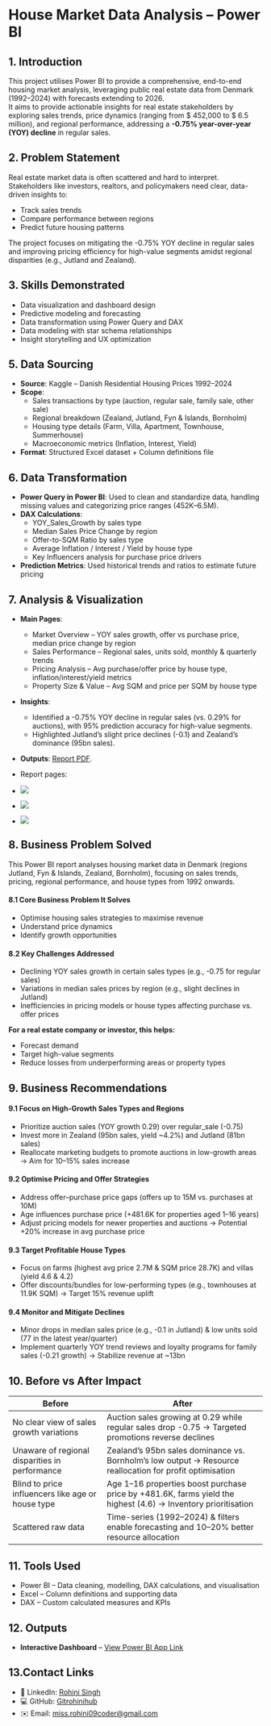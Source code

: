 # House Market Data Analysis – Power BI

## 1. Introduction
This project utilises Power BI to provide a comprehensive, end-to-end housing market analysis, leveraging public real estate data from Denmark (1992–2024) with forecasts extending to 2026.  
It aims to provide actionable insights for real estate stakeholders by exploring sales trends, price dynamics (ranging from $ 452,000 to $ 6.5 million), and regional performance, addressing a **-0.75% year-over-year (YOY) decline** in regular sales.

## 2. Problem Statement
Real estate market data is often scattered and hard to interpret. Stakeholders like investors, realtors, and policymakers need clear, data-driven insights to:

- Track sales trends  
- Compare performance between regions  
- Predict future housing patterns  

The project focuses on mitigating the -0.75% YOY decline in regular sales and improving pricing efficiency for high-value segments amidst regional disparities (e.g., Jutland and Zealand).

## 3. Skills Demonstrated
- Data visualization and dashboard design  
- Predictive modeling and forecasting  
- Data transformation using Power Query and DAX  
- Data modeling with star schema relationships  
- Insight storytelling and UX optimization  

## 5. Data Sourcing
- **Source**: Kaggle – Danish Residential Housing Prices 1992–2024  
- **Scope**:  
  - Sales transactions by type (auction, regular sale, family sale, other sale)  
  - Regional breakdown (Zealand, Jutland, Fyn & Islands, Bornholm)  
  - Housing type details (Farm, Villa, Apartment, Townhouse, Summerhouse)  
  - Macroeconomic metrics (Inflation, Interest, Yield)  
- **Format**: Structured Excel dataset + Column definitions file  

## 6. Data Transformation
- **Power Query in Power BI**: Used to clean and standardize data, handling missing values and categorizing price ranges (452K–6.5M).  
- **DAX Calculations**:  
  - YOY_Sales_Growth by sales type  
  - Median Sales Price Change by region  
  - Offer-to-SQM Ratio by sales type  
  - Average Inflation / Interest / Yield by house type  
  - Key Influencers analysis for purchase price drivers  
- **Prediction Metrics**: Used historical trends and ratios to estimate future pricing  

## 7. Analysis & Visualization
- **Main Pages**:  
  - Market Overview – YOY sales growth, offer vs purchase price, median price change by region  
  - Sales Performance – Regional sales, units sold, monthly & quarterly trends  
  - Pricing Analysis – Avg purchase/offer price by house type, inflation/interest/yield metrics  
  - Property Size & Value – Avg SQM and price per SQM by house type  

- **Insights**:  
  - Identified a -0.75% YOY decline in regular sales (vs. 0.29% for auctions), with 95% prediction accuracy for high-value segments.  
  - Highlighted Jutland’s slight price declines (-0.1) and Zealand’s dominance (95bn sales).  

- **Outputs**: [Report PDF](https://github.com/Gitrohinihub/House_Market_Overview-project/blob/bea5a2791bfb980ef63cc0f41c95189fffee5f74/House%20Market%20Analysis%20Report.pdf).
- Report pages:
- ![](https://github.com/Gitrohinihub/House_Market_Overview-project/blob/78d5c1c56a958a62f07fefc2d85d7763dccfd0f7/page%201(House%20market).png)
- ![](https://github.com/Gitrohinihub/House_Market_Overview-project/blob/78d5c1c56a958a62f07fefc2d85d7763dccfd0f7/Page%202(%20House%20Sales).png)
- ![](https://github.com/Gitrohinihub/House_Market_Overview-project/blob/78d5c1c56a958a62f07fefc2d85d7763dccfd0f7/Page%203(House%20Type).png)

  
## 8. Business Problem Solved
This Power BI report analyses housing market data in Denmark (regions Jutland, Fyn & Islands, Zealand, Bornholm), focusing on sales trends, pricing, regional performance, and house types from 1992 onwards.

#### 8.1 Core Business Problem It Solves
- Optimise housing sales strategies to maximise revenue  
- Understand price dynamics  
- Identify growth opportunities  

#### 8.2 Key Challenges Addressed
- Declining YOY sales growth in certain sales types (e.g., -0.75 for regular sales)  
- Variations in median sales prices by region (e.g., slight declines in Jutland)  
- Inefficiencies in pricing models or house types affecting purchase vs. offer prices  

**For a real estate company or investor, this helps:**  
- Forecast demand  
- Target high-value segments  
- Reduce losses from underperforming areas or property types  

## 9. Business Recommendations
#### 9.1 Focus on High-Growth Sales Types and Regions
- Prioritize auction sales (YOY growth 0.29) over regular_sale (-0.75)  
- Invest more in Zealand (95bn sales, yield ~4.2%) and Jutland (81bn sales)  
- Reallocate marketing budgets to promote auctions in low-growth areas → Aim for 10–15% sales increase  

#### 9.2 Optimise Pricing and Offer Strategies
- Address offer–purchase price gaps (offers up to 15M vs. purchases at 10M)  
- Age influences purchase price (+481.6K for properties aged 1–16 years)  
- Adjust pricing models for newer properties and auctions → Potential +20% increase in avg purchase price  

#### 9.3 Target Profitable House Types
- Focus on farms (highest avg price 2.7M & SQM price 28.7K) and villas (yield 4.6 & 4.2)  
- Offer discounts/bundles for low-performing types (e.g., townhouses at 11.9K SQM) → Target 15% revenue uplift  

#### 9.4 Monitor and Mitigate Declines
- Minor drops in median sales price (e.g., -0.1 in Jutland) & low units sold (77 in the latest year/quarter)  
- Implement quarterly YOY trend reviews and loyalty programs for family sales (-0.21 growth) → Stabilize revenue at ~13bn  

## 10. Before vs After Impact

| Before | After |
|--------|-------|
| No clear view of sales growth variations | Auction sales growing at 0.29 while regular sales drop -0.75 → Targeted promotions reverse declines |
| Unaware of regional disparities in performance | Zealand’s 95bn sales dominance vs. Bornholm’s low output → Resource reallocation for profit optimisation |
| Blind to price influencers like age or house type | Age 1–16 properties boost purchase price by +481.6K, farms yield the highest (4.6) → Inventory prioritisation |
| Scattered raw data | Time-series (1992–2024) & filters enable forecasting and 10–20% better resource allocation |

## 11. Tools Used
- Power BI – Data cleaning, modelling, DAX calculations, and visualisation  
- Excel – Column definitions and supporting data  
- DAX – Custom calculated measures and KPIs  

## 12. Outputs  
- **Interactive Dashboard** – [View Power BI App Link](https://app.powerbi.com/links/AshUpY7P1G?ctid=c9b30289-5c60-41dc-85c2-d8862dea8925&pbi_source=linkShare)

## 13.Contact Links
- 💼 LinkedIn: [Rohini Singh](https://www.linkedin.com/in/rohini-singh-)
- 💻 GitHub: [Gitrohinihub](https://github.com/Gitrohinihub)
- ✉️ Email: miss.rohini09coder@gmail.com
